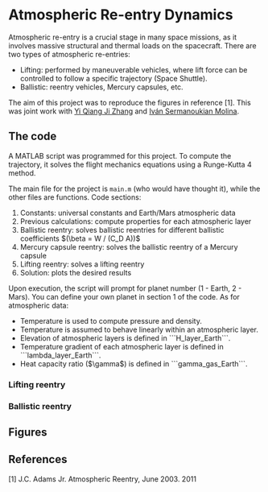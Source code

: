 # Atmospheric Re-entry Dynamics

Atmospheric re-entry is a crucial stage in many space missions, as it involves massive structural and thermal loads on the spacecraft. There are two types of atmospheric re-entries:
<ul>
  <li>Lifting: performed by maneuverable vehicles, where lift force can be controlled to follow a specific trajectory (Space Shuttle).</li>
  <li>Ballistic: reentry vehicles, Mercury capsules, etc. </li>
</ul> 

The aim of this project was to reproduce the figures in reference [1]. This was joint work with [Yi Qiang Ji Zhang](https://github.com/yiqiangjizhang) and [Iván Sermanoukian Molina](https://github.com/Ivan-Sermanoukian).

## The code

A MATLAB script was programmed for this project. To compute the trajectory, it solves the flight mechanics equations using a Runge-Kutta 4 method. 

The main file for the project is  ```main.m``` (who would have thought it), while the other files are functions. Code sections:
<ol>
  <li>Constants: universal constants and Earth/Mars atmospheric data</li>
  <li>Previous calculations: compute properties for each atmospheric layer</li>
  <li>Ballistic reentry: solves ballistic reentries for different ballistic coefficients $(\beta = W / (C_D A))$</li>
  <li>Mercury capsule reentry: solves the ballistic reentry of a Mercury capsule</li>
  <li>Lifting reentry: solves a lifting reentry</li>
  <li>Solution: plots the desired results</li>
</ol> 

Upon execution, the script will prompt for planet number (1 - Earth, 2 - Mars). You can define your own planet in section 1 of the code. As for atmospheric data:
<ul>
  <li>Temperature is used to compute pressure and density.</li>
  <li>Temperature is assumed to behave linearly within an atmospheric layer.</li>
  <li>Elevation of atmospheric layers is defined in ```H_layer_Earth```.</li>
  <li>Temperature gradient of each atmospheric layer is defined in ```lambda_layer_Earth```.</li>
  <li>Heat capacity ratio ($\gamma$) is defined in ```gamma_gas_Earth```.</li>
</ul> 


### Lifting reentry



### Ballistic reentry


## Figures

## References

[1] J.C. Adams Jr. Atmospheric Reentry, June 2003. 2011